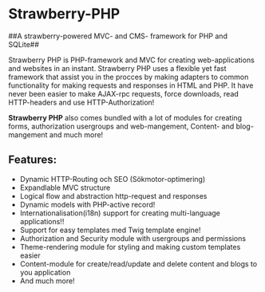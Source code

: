 Strawberry-PHP
==============

##A strawberry-powered MVC- and  CMS- framework for PHP and SQLite##

Strawberry PHP is PHP-framework and MVC for creating 
web-applications and websites in an instant. 
Strawberry PHP uses a flexible yet fast framework that
assist you in the procces by making adapters to common functionality for
making requests and responses in HTML and PHP. It have never been easier to 
make AJAX-rpc requests, force downloads, read HTTP-headers and use HTTP-Authorization!

**Strawberry PHP** also comes bundled with a lot of modules for creating forms, 
authorization usergroups and web-mangement, Content- and blog- mangement and much more!

<h2>Features:</h2>

* Dynamic HTTP-Routing och SEO (Sökmotor-optimering)
* Expandlable MVC structure
* Logical flow and abstraction http-request and responses
* Dynamic models with PHP-active record!
* Internationalisation(i18n) support for creating multi-language applications!!
* Support for easy templates med Twig template engine!
* Authorization and Security module with usergroups and permissions
* Theme-rendering module for styling and making custom templates easier
* Content-module for create/read/update and delete content and blogs to you application
* And much more!
